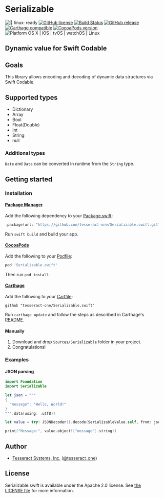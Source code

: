 # Serializable

![🐧 linux: ready](https://img.shields.io/badge/%F0%9F%90%A7%20linux-ready-red.svg)
[![GitHub license](https://img.shields.io/badge/license-Apache%202.0-lightgrey.svg)](https://raw.githubusercontent.com/crossroadlabs/Regex/master/LICENSE)
[![Build Status](https://travis-ci.com/tesseract-one/Serializable.swift.svg?branch=master)](https://travis-ci.com/tesseract-one/Serializable.swift)
[![GitHub release](https://img.shields.io/github/release/tesseract-one/Serializable.swift.svg)](https://github.com/tesseract-one/Serializable.swift/releases)
[![Carthage compatible](https://img.shields.io/badge/Carthage-compatible-4BC51D.svg?style=flat)](https://github.com/Carthage/Carthage)
[![CocoaPods version](https://img.shields.io/cocoapods/v/Serializable.swift.svg)](https://cocoapods.org/pods/Serializable.swift)
![Platform OS X | iOS | tvOS | watchOS | Linux](https://img.shields.io/badge/platform-Linux%20%7C%20OS%20X%20%7C%20iOS%20%7C%20tvOS%20%7C%20watchOS-orange.svg)

## Dynamic value for Swift Codable

## Goals

This library allows encoding and decoding of dynamic data structures via Swift Codable.

## Supported types

* Dictionary
* Array
* Bool
* Float(Double)
* Int
* String
* null

### Additional types

`Date` and `Data` can be converted in runtime from the `String` type.

## Getting started

### Installation

#### [Package Manager](https://swift.org/package-manager/)

Add the following dependency to your [Package.swift](https://github.com/apple/swift-package-manager/blob/master/Documentation/Usage.md#define-dependencies):

```swift
.package(url: "https://github.com/tesseract-one/Serializable.swift.git", from: "0.1.0")
```

Run `swift build` and build your app.

#### [CocoaPods](http://cocoapods.org/)

Add the following to your [Podfile](http://guides.cocoapods.org/using/the-podfile.html):

```rb
pod 'Serializable.swift'
```

Then run `pod install`.

#### [Carthage](https://github.com/Carthage/Carthage)

Add the following to your [Cartfile](https://github.com/Carthage/Carthage/blob/master/Documentation/Artifacts.md#cartfile):

```
github "tesseract-one/Serializable.swift"
```

Run `carthage update` and follow the steps as described in Carthage's [README](https://github.com/Carthage/Carthage#adding-frameworks-to-an-application).

#### Manually
1. Download and drop `Sources/Serializable` folder in your project.  
2. Congratulations! 

### Examples

#### JSON parsing

```swift
import Foundation
import Serializable

let json = """
{
  "message": "Hello, World!"
}
""".data(using: .utf8)!

let value = try! JSONDecoder().decode(SerializableValue.self, from: json)

print("Message:", value.object!["message"].string!)
```

## Author

 - [Tesseract Systems, Inc.](mailto:info@tesseract.one)
   ([@tesseract_one](https://twitter.com/tesseract_one))

## License

Serializable.swift is available under the Apache 2.0 license. See [the LICENSE file](./LICENSE.txt) for more information.
